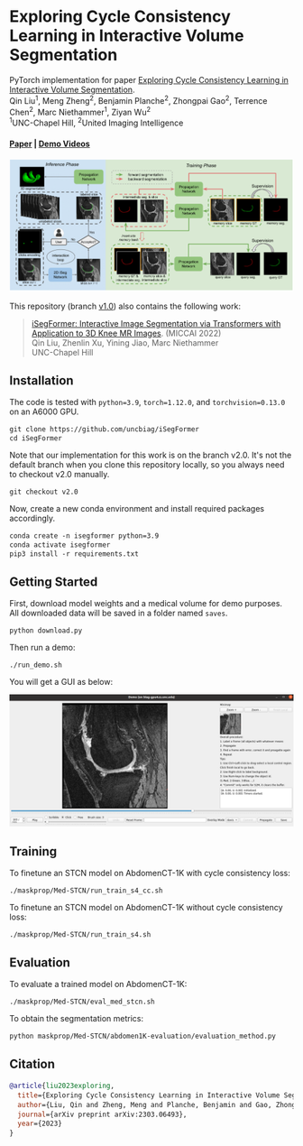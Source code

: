 # Exploring Cycle Consistency Learning in Interactive Volume Segmentation
PyTorch implementation for paper 
[Exploring Cycle Consistency Learning in Interactive Volume Segmentation](https://arxiv.org/abs/2303.06493). <br>
Qin Liu<sup>1</sup>,
Meng Zheng<sup>2</sup>,
Benjamin Planche<sup>2</sup>,
Zhongpai Gao<sup>2</sup>,
Terrence Chen<sup>2</sup>,
Marc Niethammer<sup>1</sup>, 
Ziyan Wu<sup>2</sup> <br>
<sup>1</sup>UNC-Chapel Hill, <sup>2</sup>United Imaging Intelligence</sup> <br>
#### [Paper](https://arxiv.org/abs/2303.06493) | [Demo Videos](https://drive.google.com/drive/folders/1bPLn7ZsZB3xRKNhxOB0ewWX3rlxp2pK_?usp=sharing)

<p align="center">
  <img src="./assets/framework.png" alt="drawing", width="780"/>
</p>

This repository (branch [v1.0](https://github.com/uncbiag/iSegFormer/tree/v2.0)) also contains the following work: 
> [iSegFormer: Interactive Image Segmentation via Transformers with Application to 3D Knee MR Images](https://arxiv.org/abs/2112.11325). (MICCAI 2022) <br>
> Qin Liu,
> Zhenlin Xu,
> Yining Jiao,
> Marc Niethammer <br>
> UNC-Chapel Hill <br>

## Installation
The code is tested with ``python=3.9``, ``torch=1.12.0``, and ``torchvision=0.13.0`` on an A6000 GPU.
```
git clone https://github.com/uncbiag/iSegFormer
cd iSegFormer
```
Note that our implementation for this work is on the branch v2.0. It's not the default branch when you clone this repository locally, so you always need to checkout v2.0 manually.
```
git checkout v2.0
```
Now, create a new conda environment and install required packages accordingly.
```
conda create -n isegformer python=3.9
conda activate isegformer
pip3 install -r requirements.txt
```

## Getting Started
First, download model weights and a medical volume for demo purposes. All downloaded data will be saved in a folder named ``saves``.
```
python download.py
```
Then run a demo:
```
./run_demo.sh
```
You will get a GUI as below: 
<p align="center">
  <img src="./assets/ivos_gui.png" alt="drawing", width="700"/>
</p>

## Training
To finetune an STCN model on AbdomenCT-1K with cycle consistency loss:
```
./maskprop/Med-STCN/run_train_s4_cc.sh
```
To finetune an STCN model on AbdomenCT-1K without cycle consistency loss:
```
./maskprop/Med-STCN/run_train_s4.sh
```

## Evaluation
To evaluate a trained model on AbdomenCT-1K:
```
./maskprop/Med-STCN/eval_med_stcn.sh
```
To obtain the segmentation metrics:
```
python maskprop/Med-STCN/abdomen1K-evaluation/evaluation_method.py
```


## Citation
```bibtex
@article{liu2023exploring,
  title={Exploring Cycle Consistency Learning in Interactive Volume Segmentation},
  author={Liu, Qin and Zheng, Meng and Planche, Benjamin and Gao, Zhongpai and Chen, Terrence and Niethammer, Marc and Wu, Ziyan},
  journal={arXiv preprint arXiv:2303.06493},
  year={2023}
}
```

